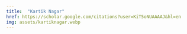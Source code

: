 ```yaml
---
title:  "Kartik Nagar"
href: https://scholar.google.com/citations?user=KiT5oNUAAAAJ&hl=en
img: assets/kartiknagar.webp
---
```

